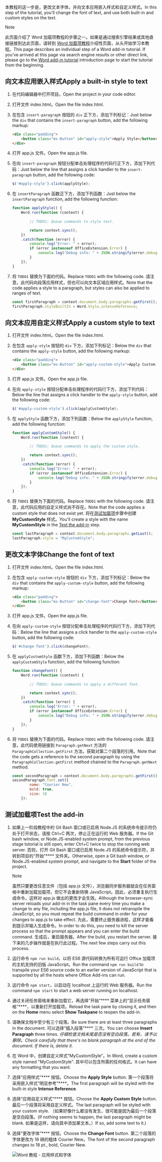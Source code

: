 <span data-ttu-id="4cca1-101">本教程的这一步是，更改文本字体，并向文本应用嵌入样式和自定义样式。</span><span class="sxs-lookup"><span data-stu-id="4cca1-101">In this step of the tutorial, you'll change the font of text, and use both built-in and custom styles on the text.</span></span>

> [!NOTE]
> <span data-ttu-id="4cca1-p101">此页面介绍了 Word 加载项教程的步骤之一。如果是通过搜索引擎结果或其他直接链接到达此页面，请转到 [Word 加载项教程](../tutorials/word-tutorial.yml)介绍性页面，从头开始学习本教程。</span><span class="sxs-lookup"><span data-stu-id="4cca1-p101">This page describes an individual step of a Word add-in tutorial. If you’ve arrived at this page via search engine results or other direct link, please go to the [Word add-in tutorial](../tutorials/word-tutorial.yml) introduction page to start the tutorial from the beginning.</span></span>

## <a name="apply-a-built-in-style-to-text"></a><span data-ttu-id="4cca1-104">向文本应用嵌入样式</span><span class="sxs-lookup"><span data-stu-id="4cca1-104">Apply a built-in style to text</span></span>

1. <span data-ttu-id="4cca1-105">在代码编辑器中打开项目。</span><span class="sxs-lookup"><span data-stu-id="4cca1-105">Open the project in your code editor.</span></span> 
2. <span data-ttu-id="4cca1-106">打开文件 index.html。</span><span class="sxs-lookup"><span data-stu-id="4cca1-106">Open the file index.html.</span></span>
3. <span data-ttu-id="4cca1-107">在包含 `insert-paragraph` 按钮的 `div` 正下方，添加下列标记：</span><span class="sxs-lookup"><span data-stu-id="4cca1-107">Just below the `div` that contains the `insert-paragraph` button, add the following markup:</span></span>

    ```html
    <div class="padding">            
        <button class="ms-Button" id="apply-style">Apply Style</button>            
    </div>
    ```

4. <span data-ttu-id="4cca1-108">打开 app.js 文件。</span><span class="sxs-lookup"><span data-stu-id="4cca1-108">Open the app.js file.</span></span>

5. <span data-ttu-id="4cca1-109">在向 `insert-paragraph` 按钮分配单击处理程序的代码行正下方，添加下列代码：</span><span class="sxs-lookup"><span data-stu-id="4cca1-109">Just below the line that assigns a click handler to the `insert-paragraph` button, add the following code:</span></span>

    ```js
    $('#apply-style').click(applyStyle);
    ```

6. <span data-ttu-id="4cca1-110">在 `insertParagraph` 函数正下方，添加下列函数：</span><span class="sxs-lookup"><span data-stu-id="4cca1-110">Just below the `insertParagraph` function, add the following function:</span></span>

    ```js
    function applyStyle() {
        Word.run(function (context) {
            
            // TODO1: Queue commands to style text.

            return context.sync();
        })
        .catch(function (error) {
            console.log("Error: " + error);
            if (error instanceof OfficeExtension.Error) {
                console.log("Debug info: " + JSON.stringify(error.debugInfo));
            }
        });
    }
    ``` 

7. <span data-ttu-id="4cca1-111">将 `TODO1` 替换为下面的代码。</span><span class="sxs-lookup"><span data-stu-id="4cca1-111">Replace `TODO1` with the following code.</span></span> <span data-ttu-id="4cca1-112">请注意，此代码向段落应用样式，但也可以向文本区域应用样式。</span><span class="sxs-lookup"><span data-stu-id="4cca1-112">Note that the code applies a style to a paragraph, but styles can also be applied to ranges of text.</span></span>

    ```js
    const firstParagraph = context.document.body.paragraphs.getFirst();
    firstParagraph.styleBuiltIn = Word.Style.intenseReference;
    ``` 

## <a name="apply-a-custom-style-to-text"></a><span data-ttu-id="4cca1-113">向文本应用自定义样式</span><span class="sxs-lookup"><span data-stu-id="4cca1-113">Apply a custom style to text</span></span>

1. <span data-ttu-id="4cca1-114">打开文件 index.html。</span><span class="sxs-lookup"><span data-stu-id="4cca1-114">Open the file index.html.</span></span>
2. <span data-ttu-id="4cca1-115">在包含 `apply-style` 按钮的 `div` 下方，添加下列标记：</span><span class="sxs-lookup"><span data-stu-id="4cca1-115">Below the `div` that contains the `apply-style` button, add the following markup:</span></span>

    ```html
    <div class="padding">            
        <button class="ms-Button" id="apply-custom-style">Apply Custom Style</button>            
    </div>
    ```

3. <span data-ttu-id="4cca1-116">打开 app.js 文件。</span><span class="sxs-lookup"><span data-stu-id="4cca1-116">Open the app.js file.</span></span>

4. <span data-ttu-id="4cca1-117">在向 `apply-style` 按钮分配单击处理程序的代码行下方，添加下列代码：</span><span class="sxs-lookup"><span data-stu-id="4cca1-117">Below the line that assigns a click handler to the `apply-style` button, add the following code:</span></span>

    ```js
    $('#apply-custom-style').click(applyCustomStyle);
    ```

5. <span data-ttu-id="4cca1-118">在 `applyStyle` 函数下方，添加下列函数：</span><span class="sxs-lookup"><span data-stu-id="4cca1-118">Below the `applyStyle` function, add the following function:</span></span>

    ```js
    function applyCustomStyle() {
        Word.run(function (context) {
            
            // TODO1: Queue commands to apply the custom style.

            return context.sync();
        })
        .catch(function (error) {
            console.log("Error: " + error);
            if (error instanceof OfficeExtension.Error) {
                console.log("Debug info: " + JSON.stringify(error.debugInfo));
            }
        });
    }
    ``` 

7. <span data-ttu-id="4cca1-119">将 `TODO1` 替换为下面的代码。</span><span class="sxs-lookup"><span data-stu-id="4cca1-119">Replace `TODO1` with the following code.</span></span> <span data-ttu-id="4cca1-120">请注意，此代码应用的自定义样式尚不存在。</span><span class="sxs-lookup"><span data-stu-id="4cca1-120">Note that the code applies a custom style that does not exist yet.</span></span> <span data-ttu-id="4cca1-121">将在[测试加载项](#test-the-add-in)步骤中创建 **MyCustomStyle** 样式。</span><span class="sxs-lookup"><span data-stu-id="4cca1-121">You'll create a style with the name **MyCustomStyle** in the [Test the add-in](#test-the-add-in) step.</span></span>

    ```js
    const lastParagraph = context.document.body.paragraphs.getLast();
    lastParagraph.style = "MyCustomStyle";
    ``` 

## <a name="change-the-font-of-text"></a><span data-ttu-id="4cca1-122">更改文本字体</span><span class="sxs-lookup"><span data-stu-id="4cca1-122">Change the font of text</span></span>

1. <span data-ttu-id="4cca1-123">打开文件 index.html。</span><span class="sxs-lookup"><span data-stu-id="4cca1-123">Open the file index.html.</span></span>
2. <span data-ttu-id="4cca1-124">在包含 `apply-custom-style` 按钮的 `div` 下方，添加下列标记：</span><span class="sxs-lookup"><span data-stu-id="4cca1-124">Below the `div` that contains the `apply-custom-style` button, add the following markup:</span></span>

    ```html
    <div class="padding">            
        <button class="ms-Button" id="change-font">Change Font</button>            
    </div>
    ```

3. <span data-ttu-id="4cca1-125">打开 app.js 文件。</span><span class="sxs-lookup"><span data-stu-id="4cca1-125">Open the app.js file.</span></span>

4. <span data-ttu-id="4cca1-126">在向 `apply-custom-style` 按钮分配单击处理程序的代码行下方，添加下列代码：</span><span class="sxs-lookup"><span data-stu-id="4cca1-126">Below the line that assigns a click handler to the `apply-custom-style` button, add the following code:</span></span>

    ```js
    $('#change-font').click(changeFont);
    ```

5. <span data-ttu-id="4cca1-127">在 `applyCustomStyle` 函数下方，添加下列函数：</span><span class="sxs-lookup"><span data-stu-id="4cca1-127">Below the `applyCustomStyle` function, add the following function:</span></span>

    ```js
    function changeFont() {
        Word.run(function (context) {
            
            // TODO1: Queue commands to apply a different font.

            return context.sync();
        })
        .catch(function (error) {
            console.log("Error: " + error);
            if (error instanceof OfficeExtension.Error) {
                console.log("Debug info: " + JSON.stringify(error.debugInfo));
            }
        });
    }
    ``` 

7. <span data-ttu-id="4cca1-128">将 `TODO1` 替换为下面的代码。</span><span class="sxs-lookup"><span data-stu-id="4cca1-128">Replace `TODO1` with the following code.</span></span> <span data-ttu-id="4cca1-129">请注意，此代码使用链接到 `Paragraph.getNext` 方法的 `ParagraphCollection.getFirst` 方法，获取对第二个段落的引用。</span><span class="sxs-lookup"><span data-stu-id="4cca1-129">Note that the code gets a reference to the second paragraph by using the `ParagraphCollection.getFirst` method chained to the `Paragraph.getNext` method.</span></span>

    ```js
    const secondParagraph = context.document.body.paragraphs.getFirst().getNext();
    secondParagraph.font.set({
            name: "Courier New",
            bold: true,
            size: 18
        });
    ``` 

## <a name="test-the-add-in"></a><span data-ttu-id="4cca1-130">测试加载项</span><span class="sxs-lookup"><span data-stu-id="4cca1-130">Test the add-in</span></span>

1. <span data-ttu-id="4cca1-131">如果上一阶段教程中的 Git Bash 窗口或已启用 Node.JS 的系统命令提示符仍处于打开状态，请按 Ctrl+C 两次，停止正在运行的 Web 服务器。</span><span class="sxs-lookup"><span data-stu-id="4cca1-131">If the Git bash window, or Node.JS-enabled system prompt, from the previous stage tutorial is still open, enter Ctrl+C twice to stop the running web server.</span></span> <span data-ttu-id="4cca1-132">否则，打开 Git Bash 窗口或已启用 Node.JS 的系统命令提示符，并转到项目的“开始”**** 文件夹。</span><span class="sxs-lookup"><span data-stu-id="4cca1-132">Otherwise, open a Git bash window, or Node.JS-enabled system prompt, and navigate to the **Start** folder of the project.</span></span>

     > [!NOTE]
     > <span data-ttu-id="4cca1-133">虽然只要更改任意文件（包括 app.js 文件），浏览器同步服务器就会在任务窗格中重新加载加载项，但它不会重新转换 JavaScript。因此，必须重复执行生成命令，这样对 app.js 做出的更改才会生效。</span><span class="sxs-lookup"><span data-stu-id="4cca1-133">Although the browser-sync server reloads your add-in in the task pane every time you make a change to any file, including the app.js file, it does not retranspile the JavaScript, so you must repeat the build command in order for your changes to app.js to take effect.</span></span> <span data-ttu-id="4cca1-134">为此，需要终止服务器进程，这样才能看到提示并输入生成命令。</span><span class="sxs-lookup"><span data-stu-id="4cca1-134">In order to do this, you need to kill the server process so that the prompt appears and you can enter the build command.</span></span> <span data-ttu-id="4cca1-135">生成后，重启服务器。</span><span class="sxs-lookup"><span data-stu-id="4cca1-135">After the build, you restart the server.</span></span> <span data-ttu-id="4cca1-136">接下来的几步操作就是在执行此过程。</span><span class="sxs-lookup"><span data-stu-id="4cca1-136">The next few steps carry out this process.</span></span>

2. <span data-ttu-id="4cca1-137">运行命令 `npm run build`，以将 ES6 源代码转换为所有可运行 Office 加载项的主机支持的旧版 JavaScript。</span><span class="sxs-lookup"><span data-stu-id="4cca1-137">Run the command `npm run build` to transpile your ES6 source code to an earlier version of JavaScript that is supported by all the hosts where Office Add-ins can run.</span></span>
3. <span data-ttu-id="4cca1-138">运行命令 `npm start`，以启动在 localhost 上运行的 Web 服务器。</span><span class="sxs-lookup"><span data-stu-id="4cca1-138">Run the command `npm start` to start a web server running on localhost.</span></span>   
4. <span data-ttu-id="4cca1-139">通过关闭任务窗格来重新加载它，再选择“开始”**** 菜单上的“显示任务窗格”****，以重新打开加载项。</span><span class="sxs-lookup"><span data-stu-id="4cca1-139">Reload the task pane by closing it, and then on the **Home** menu select **Show Taskpane** to reopen the add-in.</span></span>
5. <span data-ttu-id="4cca1-140">请确保文档中至少有三个段落。</span><span class="sxs-lookup"><span data-stu-id="4cca1-140">Be sure there are at least three paragraphs in the document.</span></span> <span data-ttu-id="4cca1-141">可以选择“插入段落”**** 三次。</span><span class="sxs-lookup"><span data-stu-id="4cca1-141">You can choose **Insert Paragraph** three times.</span></span> <span data-ttu-id="4cca1-142">*仔细检查文档末尾是否没有空白段落。若有，请予以删除。*</span><span class="sxs-lookup"><span data-stu-id="4cca1-142">*Check carefully that there's no blank paragraph at the end of the document. If there is, delete it.*</span></span>
6. <span data-ttu-id="4cca1-143">在 Word 中，创建自定义样式“MyCustomStyle”。</span><span class="sxs-lookup"><span data-stu-id="4cca1-143">In Word, create a custom style named "MyCustomStyle".</span></span> <span data-ttu-id="4cca1-144">其中可以包含所需的任何格式。</span><span class="sxs-lookup"><span data-stu-id="4cca1-144">It can have any formatting that you want.</span></span>
7. <span data-ttu-id="4cca1-145">选择“应用样式”**** 按钮。</span><span class="sxs-lookup"><span data-stu-id="4cca1-145">Choose the **Apply Style** button.</span></span> <span data-ttu-id="4cca1-146">第一个段落将采用嵌入样式“明显参考”****。</span><span class="sxs-lookup"><span data-stu-id="4cca1-146">The first paragraph will be styled with the built-in style **Intense Reference**.</span></span>
8. <span data-ttu-id="4cca1-147">选择“应用自定义样式”**** 按钮。</span><span class="sxs-lookup"><span data-stu-id="4cca1-147">Choose the **Apply Custom Style** button.</span></span> <span data-ttu-id="4cca1-148">最后一个段落将采用自定义样式。</span><span class="sxs-lookup"><span data-stu-id="4cca1-148">The last paragraph will be styled with your custom style.</span></span> <span data-ttu-id="4cca1-149">（如果好像什么都没有发生，很可能是因为最后一个段落是空白段落。</span><span class="sxs-lookup"><span data-stu-id="4cca1-149">(If nothing seems to happen, the last paragraph might be blank.</span></span> <span data-ttu-id="4cca1-150">如果是这样，请向其中添加某文本。）</span><span class="sxs-lookup"><span data-stu-id="4cca1-150">If so, add some text to it.)</span></span>
9. <span data-ttu-id="4cca1-151">选择“更改字体”**** 按钮。</span><span class="sxs-lookup"><span data-stu-id="4cca1-151">Choose the **Change Font** button.</span></span> <span data-ttu-id="4cca1-152">第二个段落的字体更改为 18 磅的粗体 Courier New。</span><span class="sxs-lookup"><span data-stu-id="4cca1-152">The font of the second paragraph changes to 18 pt., bold, Courier New.</span></span>

    ![Word 教程 - 应用样式和字体](../images/word-tutorial-apply-styles-and-font.png)
